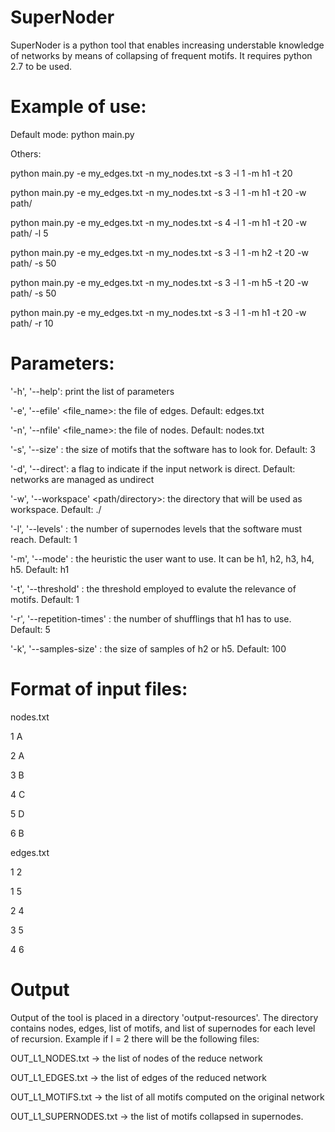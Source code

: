 # SuperNoder
SuperNoder is a python tool that enables increasing understable knowledge of networks by means of collapsing of frequent motifs.
It requires python 2.7 to be used.

# Example of use:
Default mode: python main.py

Others:

python main.py -e my_edges.txt -n my_nodes.txt -s 3 -l 1 -m h1 -t 20

python main.py -e my_edges.txt -n my_nodes.txt -s 3 -l 1 -m h1 -t 20 -w path/

python main.py -e my_edges.txt -n my_nodes.txt -s 4 -l 1 -m h1 -t 20 -w path/ -l 5

python main.py -e my_edges.txt -n my_nodes.txt -s 3 -l 1 -m h2 -t 20 -w path/ -s 50

python main.py -e my_edges.txt -n my_nodes.txt -s 3 -l 1 -m h5 -t 20 -w path/ -s 50

python main.py -e my_edges.txt -n my_nodes.txt -s 3 -l 1 -m h1 -t 20 -w path/ -r 10


# Parameters:
'-h', '--help': print the list of parameters

'-e', '--efile' <file_name>: the file of edges. Default: edges.txt

'-n', '--nfile' <file_name>: the file of nodes. Default: nodes.txt

'-s', '--size' <value>: the size of motifs that the software has to look for. Default: 3
  
'-d', '--direct': a flag to indicate if the input network is direct. Default: networks are managed as undirect

'-w', '--workspace' <path/directory>: the directory that will be used as workspace. Default: ./

'-l', '--levels' <value>: the number of supernodes levels that the software must reach. Default: 1
  
'-m', '--mode' <heuristic>: the heuristic the user want to use. It can be h1, h2, h3, h4, h5. Default: h1
  
'-t', '--threshold' <value>: the threshold employed to evalute the relevance of motifs. Default: 1
  
'-r', '--repetition-times' <value>: the number of shufflings that h1 has to use. Default: 5
  
'-k', '--samples-size' <value>: the size of samples of h2 or h5. Default: 100
  
# Format of input files:
nodes.txt

1 A

2 A

3 B

4 C

5 D

6 B

edges.txt

1 2

1 5

2 4

3 5

4 6

# Output
Output of the tool is placed in a directory 'output-resources'. The directory contains nodes, edges, list of motifs, and list of supernodes for each level of recursion. Example if l = 2 there will be the following files:

OUT_L1_NODES.txt      -> the list of nodes of the reduce network

OUT_L1_EDGES.txt      -> the list of edges of the reduced network

OUT_L1_MOTIFS.txt     -> the list of all motifs computed on the original network

OUT_L1_SUPERNODES.txt -> the list of motifs collapsed in supernodes. 












